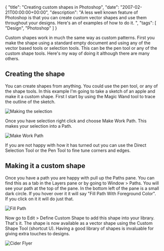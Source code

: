 {
  "title": "Creating custom shapes in Photoshop",
  "date": "2007-02-21T00:00:00+00:00",
  "description": "A less well known feature of Photoshop is that you can create custom vector shapes and use them throughout your designs. Here's an of examples of how to do it. ",
  "tags": [
    "Design",
    "Photoshop"
  ]
}

Custom shapes work in much the same way as custom patterns. First you make the shape using a standard empty document and using any of the vector based tools or selection tools. This can be the pen tool or any of the custom shape tools. Here's my way of doing it although there are many others. 

## Creating the shape

You can create shapes from anything. You could use the pen tool, or any of the shape tools. In this example I'm going to take a sketch of an apple and make it a custom shape. First I start by using the Magic Wand tool to trace the outline of the sketch. 

![Making the selection][1] 

Once you have selection right click and choose Make Work Path. This makes your selection into a Path.

![Make Work Path][2] 

If you are not happy with how it has turned out you can use the Direct Selection Tool or the Pen Tool to fine tune corners and edges.

## Making it a custom shape

Once you have a path you are happy with pull up the Paths pane. You can find this as a tab in the Layers pane or by going to Window > Paths. You will see your path at the top of the pane. In the bottom left of the pane is a small dark circle. If you hover over it it will say "Fill Path With Foreground Color". If you click on it it will do just that. 

![Fill Path][3] 

Now go to Edit > Define Custom Shape to add this shape into your library. That's it. The shape is now available as a vector shape using the Custom Shape Tool (shortcut U). Having a good library of shapes is invaluable for giving extra touches to designs.

![Cider Flyer][4]

 [1]: https://shapeshed.com/images/articles/selection.jpg 
 [2]: https://shapeshed.com/images/articles/make_path.jpg 
 [3]: https://shapeshed.com/images/articles/fill_path.jpg 
 [4]: https://shapeshed.com/images/articles/cider_festival.jpg 
